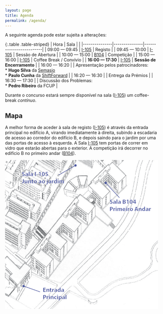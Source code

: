 ```yaml
---
layout: page
title: Agenda
permalink: /agenda/
---
```


A seguinte agenda pode estar sujeita a alterações:

{:.table .table-striped}
| Hora          | Sala          |                         |
|---------------|---------------|-------------------------|
| 09:00 — 09:45 | [I-105][i105] | Registo                 |
| 09:45 — 10:00 | [I-105][i105] | Sessão de Abertura      |
| 10:00 — 15:00 | [B104][b104]  | Competição              |
| 15:00 — 16:00 | [I-105][i105] | Coffee Break / Convívio |
| **16:00 — 17:30** | [I-105][i105] | **Sessão de Encerramento** |
| 16:00 — 16:20 | | Apresentação pelos patrocinadores:<br/>* **Hugo Silva** da [Semasio][semasio]<br/>* **Paulo Cunha** da [ShiftForward][shiftforward] |
| 16:20 — 16:30 | | Entrega da Prémios  |
| 16:30 — 17:30 | | Discussão dos Problemas:<br/>* **Pedro Ribeiro** da FCUP |

Durante o concurso estará sempre disponível na sala ([I-105][i105]) um coffee-break *contínuo*.

## Mapa

A melhor forma de aceder à sala de registo ([I-105][i105]) é através da entrada principal no edifício A, virando imediatamente à direita, subindo a escadaria de acesso ao corredor do edifício B, e depois saindo para o jardim por uma das portas de acesso à esquerda. A Sala [I-105][i105] tem portas de correr em vidro que estarão abertas para o exterior. A competição irá decorrer no edifício B no primeiro andar ([B104][b104]).

![Mapa](/assets/mapa.png)

[i105]: https://sigarra.up.pt/feup/pt/instal_geral.espaco_view?pv_id=74724
[b104]: https://sigarra.up.pt/feup/pt/instal_geral.espaco_view?pv_id=73471
[shiftforward]: http://www.shiftforward.eu
[semasio]: http://www.semasio.com
